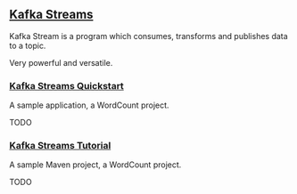 ## [Kafka Streams](http://kafka.apache.org/documentation/streams/)

Kafka Stream is a program which consumes, transforms and publishes data to a topic.  

Very powerful and versatile.  

### [Kafka Streams Quickstart](http://kafka.apache.org/documentation/streams/quickstart)

A sample application, a WordCount project.  

TODO  

### [Kafka Streams Tutorial](http://kafka.apache.org/21/documentation/streams/tutorial)

A sample Maven project, a WordCount project.  

TODO  
